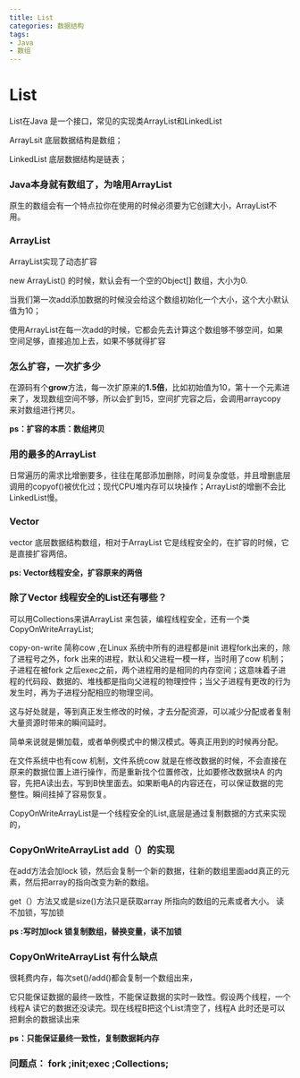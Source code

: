 ```yaml
---
title: List
categories: 数据结构
tags: 
- Java
- 数组
---
```

# List

List在Java 是一个接口，常见的实现类ArrayList和LinkedList

ArrayLsit 底层数据结构是数组；

LinkedList 底层数据结构是链表；

### Java本身就有数组了，为啥用ArrayList

原生的数组会有一个特点拉你在使用的时候必须要为它创建大小，ArrayList不用。

### ArrayList

ArrayList实现了动态扩容

new ArrayList() 的时候，默认会有一个空的Object[] 数组，大小为0.

当我们第一次add添加数据的时候没会给这个数组初始化一个大小，这个大小默认值为10；

使用ArrayList在每一次add的时候，它都会先去计算这个数组够不够空间，如果空间足够，直接追加上去，如果不够就得扩容

###  怎么扩容，一次扩多少 

在源码有个**grow**方法，每一次扩原来的**1.5倍**，比如初始值为10，第十一个元素进来了，发现数组空间不够，所以会扩到15，空间扩完容之后，会调用arraycopy 来对数组进行拷贝。

**ps：扩容的本质：数组拷贝**

### 用的最多的ArrayList

日常遍历的需求比增删要多，往往在尾部添加删除，时间复杂度低，并且增删底层调用的copyof()被优化过；现代CPU堆内存可以块操作；ArrayList的增删不会比LinkedList慢。

### Vector

vector 底层数据结构数组，相对于ArrayList 它是线程安全的，在扩容的时候，它是直接扩容两倍。

**ps: Vector线程安全，扩容原来的两倍**

### 除了Vector 线程安全的List还有哪些？

可以用Collections来讲ArrayList 来包装，编程线程安全，还有一个类CopyOnWriteArrayList;  

copy-on-write 简称cow ,在Linux 系统中所有的进程都是init 进程fork出来的，除了进程号之外，fork 出来的进程，默认和父进程一模一样，当时用了cow 机制；子进程在被fork 之后exec之前，两个进程用的是相同的内存空间；这意味着子进程的代码段、数据的、堆栈都是指向父进程的物理控件；当父子进程有更改的行为发生时，再为子进程分配相应的物理空间。

这与好处就是，等到真正发生修改的时候，才去分配资源，可以减少分配或者复制大量资源时带来的瞬间延时。

简单来说就是懒加载，或者单例模式中的懒汉模式。等真正用到的时候再分配。

在文件系统中也有cow 机制，文件系统cow 就是在修改数据的时候，不会直接在原来的数据位置上进行操作，而是重新找个位置修改，比如要修改数据块A 的内容，先把A读出去，写到B快里面去。如果断电A的内容还在，可以保证数据的完整性。瞬间挂掉了容易恢复。

CopyOnWriteArrayList是一个线程安全的List,底层是通过复制数据的方式来实现的，

### CopyOnWriteArrayList  add（）的实现   

在add方法会加lock 锁，然后会复制一个新的数据，往新的数组里面add真正的元素，然后把array的指向改变为新的数组。

get（）方法又或是size()方法只是获取array 所指向的数组的元素或者大小。 读不加锁，写加锁 

**ps :写时加lock 锁复制数组，替换变量，读不加锁**

### CopyOnWriteArrayList   有什么缺点

很耗费内存，每次set()/add()都会复制一个数组出来，

它只能保证数据的最终一致性，不能保证数据的实时一致性。假设两个线程，一个线程A 读它的数据还没读完。现在线程B把这个List清空了，线程A 此时还是可以把剩余的数据读出来

**ps：只能保证最终一致性，复制数据耗内存**

### 问题点： fork ;init;exec ;Collections;